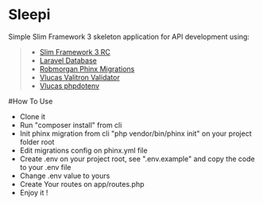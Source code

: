 # Sleepi
Simple Slim Framework 3 skeleton application for API development using:

>- [Slim Framework 3 RC](http://www.slimframework.com/)
>- [Laravel Database](https://github.com/illuminate/database)
>- [Robmorgan Phinx Migrations](https://phinx.org/)
>- [Vlucas Valitron Validator](https://github.com/vlucas/valitron)
>- [Vlucas phpdotenv](https://github.com/vlucas/phpdotenv)

#How To Use

- Clone it
- Run "composer install" from cli
- Init phinx migration from cli "php vendor/bin/phinx init" on your project folder root
- Edit migrations config on phinx.yml file
- Create .env on your project root, see ".env.example" and copy the code to your .env file
- Change .env value to yours
- Create Your routes on app/routes.php
- Enjoy it !
